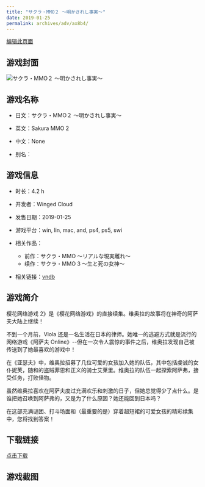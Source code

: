 ```yaml
---
title: "サクラ・MMO２ ～明かされし事実～"
date: 2019-01-25
permalink: archives/adv/ax8b4/
---
```

[编辑此页面](https://github.com/ACG-3/ADV3-source/blob/main/source/_posts/%E3%82%B5%E3%82%AF%E3%83%A9%E3%83%BBMMO%EF%BC%92%20%EF%BD%9E%E6%98%8E%E3%81%8B%E3%81%95%E3%82%8C%E3%81%97%E4%BA%8B%E5%AE%9F%EF%BD%9E.md)

## 游戏封面

![サクラ・MMO２ ～明かされし事実～](https://pan.timero.xyz/d/onedrive/img_lib_001/%E3%82%B5%E3%82%AF%E3%83%A9%E3%83%BBMMO%EF%BC%92%20%EF%BD%9E%E6%98%8E%E3%81%8B%E3%81%95%E3%82%8C%E3%81%97%E4%BA%8B%E5%AE%9F%EF%BD%9E_cover.avif)


## 游戏名称

- 日文：サクラ・MMO２ ～明かされし事実～
- 英文：Sakura MMO 2
- 中文：None

- 别名：


## 游戏信息

- 时长：4.2 h
- 开发者：Winged Cloud
- 发售日期：2019-01-25
- 游戏平台：win, lin, mac, and, ps4, ps5, swi
- 相关作品：
   - 前作：サクラ・MMO ～リアルな現実離れ～
   - 续作：サクラ・MMO 3 ～生と死の女神～

- 相关链接：[vndb](https://vndb.org/v24823)


## 游戏简介

樱花网络游戏 2》是《樱花网络游戏》的直接续集。维奥拉的故事将在神奇的阿萨夫大陆上继续！

不到一个月前，Viola 还是一名生活在日本的律师。她唯一的逃避方式就是流行的网络游戏《阿萨夫 Online》--但在一次令人震惊的事件之后，维奥拉发现自己被传送到了她最喜欢的游戏中！

在《亚瑟夫》中，维奥拉招募了几位可爱的女孩加入她的队伍，其中包括虔诚的女仆妮芙，随和的盗贼菲恩和正义的骑士艾莱里。维奥拉的队伍一起探索阿萨弗，接受任务，打败怪物。

虽然维奥拉喜欢在阿萨夫度过充满欢乐和刺激的日子，但她总觉得少了点什么。是谁把她召唤到阿萨弗的，又是为了什么原因？她还能回到日本吗？

在这部充满谜团、打斗场面和（最重要的是）穿着超短裙的可爱女孩的精彩续集中，您将找到答案！




## 下载链接

[点击下载](https://pan.timero.xyz/onedrive/adv_lib_001/%E3%82%B5%E3%82%AF%E3%83%A9%E3%83%BBMMO%EF%BC%92%20%EF%BD%9E%E6%98%8E%E3%81%8B%E3%81%95%E3%82%8C%E3%81%97%E4%BA%8B%E5%AE%9F%EF%BD%9E)


## 游戏截图


